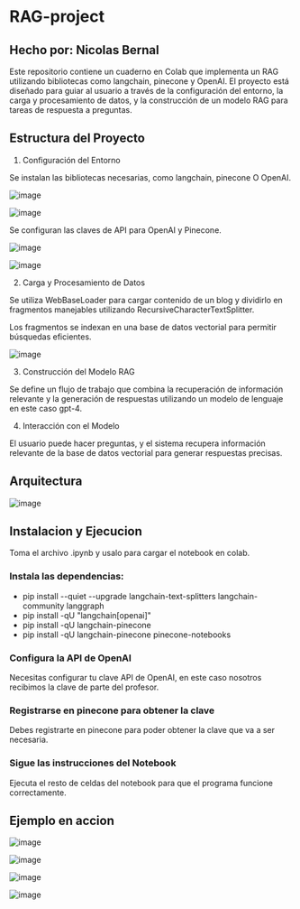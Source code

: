 # RAG-project

## Hecho por: Nicolas Bernal

Este repositorio contiene un cuaderno en Colab que implementa un RAG utilizando bibliotecas como langchain, pinecone y OpenAI. El proyecto está diseñado para guiar al usuario a través de la configuración del entorno, la carga y procesamiento de datos, y la construcción de un modelo RAG para tareas de respuesta a preguntas.

## Estructura del Proyecto

1. Configuración del Entorno

Se instalan las bibliotecas necesarias, como langchain, pinecone O OpenAI.

![image](https://github.com/user-attachments/assets/eb8a0fac-b80d-447e-b8de-7cdb8c637ba2)

![image](https://github.com/user-attachments/assets/9873e974-29eb-4d7c-8ef4-4ea418f2947c)

Se configuran las claves de API para OpenAI y Pinecone.

![image](https://github.com/user-attachments/assets/4c021e7e-8b0a-4764-bbce-3a9b39ee2d11)

![image](https://github.com/user-attachments/assets/072bba74-51ab-4c1d-b038-201746dfeffd)

2. Carga y Procesamiento de Datos
   
Se utiliza WebBaseLoader para cargar contenido de un blog y dividirlo en fragmentos manejables utilizando RecursiveCharacterTextSplitter.

Los fragmentos se indexan en una base de datos vectorial para permitir búsquedas eficientes.

![image](https://github.com/user-attachments/assets/0a5b9096-9b4f-4409-afc0-d6300d3cd5d4)

3. Construcción del Modelo RAG
   
Se define un flujo de trabajo que combina la recuperación de información relevante y la generación de respuestas utilizando un modelo de lenguaje en este caso gpt-4.

4. Interacción con el Modelo

El usuario puede hacer preguntas, y el sistema recupera información relevante de la base de datos vectorial para generar respuestas precisas.

## Arquitectura

![image](https://github.com/user-attachments/assets/24188afc-c4db-49a9-9142-e262aba3844d)

## Instalacion y Ejecucion

Toma el archivo .ipynb y usalo para cargar el notebook en colab.

### Instala las dependencias:

- pip install --quiet --upgrade langchain-text-splitters langchain-community langgraph
- pip install -qU "langchain[openai]"
- pip install -qU langchain-pinecone
- pip install -qU langchain-pinecone pinecone-notebooks

### Configura la API de OpenAI

Necesitas configurar tu clave API de OpenAI, en este caso nosotros recibimos la clave de parte del profesor.

### Registrarse en pinecone para obtener la clave

Debes registrarte en pinecone para poder obtener la clave que va a ser necesaria.

### Sigue las instrucciones del Notebook

Ejecuta el resto de celdas del notebook para que el programa funcione correctamente.

## Ejemplo en accion

![image](https://github.com/user-attachments/assets/ee536f32-caec-47ca-9f0d-63d0dbd54e2b)


![image](https://github.com/user-attachments/assets/8515f2d8-3ecf-4597-85d5-e002fd8a9304)

![image](https://github.com/user-attachments/assets/3c9ef20e-2615-4128-88a4-dad679d90eb9)

![image](https://github.com/user-attachments/assets/800f0a77-2595-424e-8a82-3162c796eaac)


